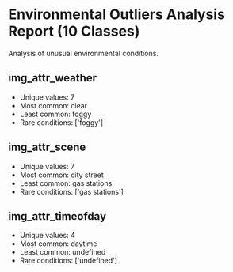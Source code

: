 # Environmental Outliers Analysis Report (10 Classes)

Analysis of unusual environmental conditions.

## img_attr_weather

- Unique values: 7
- Most common: clear
- Least common: foggy
- Rare conditions: ['foggy']

## img_attr_scene

- Unique values: 7
- Most common: city street
- Least common: gas stations
- Rare conditions: ['gas stations']

## img_attr_timeofday

- Unique values: 4
- Most common: daytime
- Least common: undefined
- Rare conditions: ['undefined']

